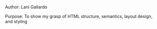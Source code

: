 Author: Lani Gallardo

Purpose: To show my grasp of HTML structure, semantics, layout design, and styling